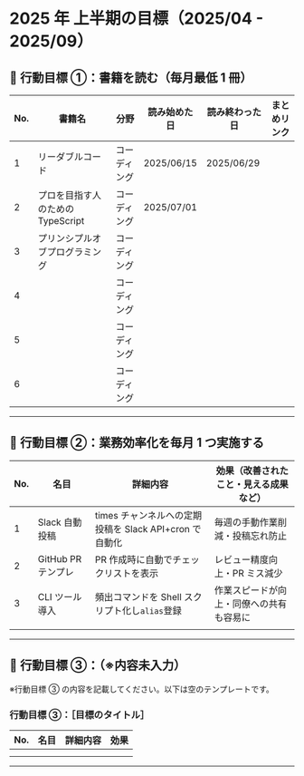 # 2025 年 上半期の目標（2025/04 - 2025/09）

## 🎯 行動目標 ①：書籍を読む（毎月最低 1 冊）

| No. | 書籍名                            | 分野         | 読み始めた日 | 読み終わった日 | まとめリンク |
| --- | --------------------------------- | ------------ | ------------ | -------------- | ------------ |
| 1   | リーダブルコード                  | コーディング | 2025/06/15   | 2025/06/29     |              |
| 2   | プロを目指す人のための TypeScript | コーディング | 2025/07/01   |                |              |
| 3   | プリンシプルオブプログラミング    | コーディング |              |                |              |
| 4   |                                   | コーディング |              |                |              |
| 5   |                                   | コーディング |              |                |              |
| 6   |                                   | コーディング |              |                |              |

---

## 🎯 行動目標 ②：業務効率化を毎月 1 つ実施する

| No. | 名目               | 詳細内容                                               | 効果（改善されたこと・見える成果など）   |
| --- | ------------------ | ------------------------------------------------------ | ---------------------------------------- |
| 1   | Slack 自動投稿     | times チャンネルへの定期投稿を Slack API+cron で自動化 | 毎週の手動作業削減・投稿忘れ防止         |
| 2   | GitHub PR テンプレ | PR 作成時に自動でチェックリストを表示                  | レビュー精度向上・PR ミス減少            |
| 3   | CLI ツール導入     | 頻出コマンドを Shell スクリプト化し`alias`登録         | 作業スピードが向上・同僚への共有も容易に |
|     |                    |                                                        |                                          |

---

## 🎯 行動目標 ③：（※内容未入力）

※行動目標 ③ の内容を記載してください。以下は空のテンプレートです。

### 行動目標 ③：［目標のタイトル］

| No. | 名目 | 詳細内容 | 効果 |
| --- | ---- | -------- | ---- |
|     |      |          |      |
|     |      |          |      |

---
